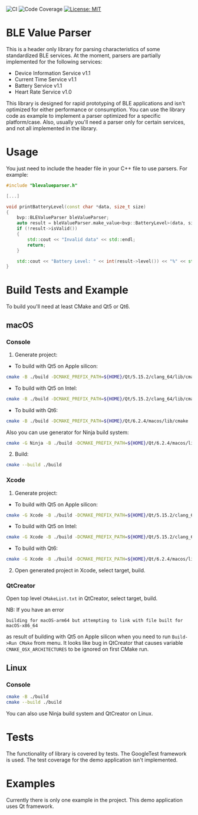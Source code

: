 ![CI](https://github.com/eisaev/blevalueparser/actions/workflows/ci.yml/badge.svg)
![Code Coverage](https://img.shields.io/badge/Code%20Coverage-87%25-yellow?style=flat)
[![License: MIT](https://img.shields.io/badge/License-MIT-yellow.svg)](https://opensource.org/licenses/MIT)

# BLE Value Parser
This is a header only library for parsing characteristics of some standardized BLE services. At the moment, parsers are partially implemented for the following services:
* Device Information Service v1.1
* Current Time Service v1.1
* Battery Service v1.1
* Heart Rate Service v1.0

This library is designed for rapid prototyping of BLE applications and isn't optimized for either performance or consumption. You can use the library code as example to implement a parser optimized for a specific platform/case. Also, usually you'll need a parser only for certain services, and not all implemented in the library.

# Usage
You just need to include the header file in your C++ file to use parsers. For example:
```c++
#include "blevalueparser.h"

[...]

void printBatteryLevel(const char *data, size_t size)
{
    bvp::BLEValueParser bleValueParser;
    auto result = bleValueParser.make_value<bvp::BatteryLevel>(data, size);
    if (!result->isValid())
    {
        std::cout << "Invalid data" << std::endl;
        return;
    }

    std::cout << "Battery Level: " << int(result->level()) << "%" << std::endl;
}
```

# Build Tests and Example
To build you'll need at least CMake and Qt5 or Qt6.

## macOS

### Console
1. Generate project:
  * To build with Qt5 on Apple silicon:
```sh
cmake -B ./build -DCMAKE_PREFIX_PATH=${HOME}/Qt/5.15.2/clang_64/lib/cmake/Qt5 -DCMAKE_OSX_ARCHITECTURES="x86_64"
```
  * To build with Qt5 on Intel:
```sh
cmake -B ./build -DCMAKE_PREFIX_PATH=${HOME}/Qt/5.15.2/clang_64/lib/cmake/Qt5
```
  * To build with Qt6:
```sh
cmake -B ./build -DCMAKE_PREFIX_PATH=${HOME}/Qt/6.2.4/macos/lib/cmake
```
  Also you can use generator for Ninja build system:
```sh
cmake -G Ninja -B ./build -DCMAKE_PREFIX_PATH=${HOME}/Qt/6.2.4/macos/lib/cmake
```
2. Build:
```sh
cmake --build ./build
```

### Xcode
1. Generate project:
  * To build with Qt5 on Apple silicon:
```sh
cmake -G Xcode -B ./build -DCMAKE_PREFIX_PATH=${HOME}/Qt/5.15.2/clang_64/lib/cmake/Qt5 -DCMAKE_OSX_ARCHITECTURES="x86_64"
```
  * To build with Qt5 on Intel:
```sh
cmake -G Xcode -B ./build -DCMAKE_PREFIX_PATH=${HOME}/Qt/5.15.2/clang_64/lib/cmake/Qt5
```
  * To build with Qt6:
```sh
cmake -G Xcode -B ./build -DCMAKE_PREFIX_PATH=${HOME}/Qt/6.2.4/macos/lib/cmake
```
2. Open generated project in Xcode, select target, build.

### QtCreator
Open top level `CMakeList.txt` in QtCreator, select target, build.

NB: If you have an error
```
building for macOS-arm64 but attempting to link with file built for macOS-x86_64
```
as result of building with Qt5 on Apple silicon when you need to run `Build->Run CMake` from menu. It looks like bug in QtCreator that causes variable `CMAKE_OSX_ARCHITECTURES` to be ignored on first CMake run.


## Linux

### Console
```sh
cmake -B ./build
cmake --build ./build
```
You can also use Ninja build system and QtCreator on Linux.

# Tests
The functionality of library is covered by tests. The GoogleTest framework is used. The test coverage for the demo application isn't implemented.

# Examples
Currently there is only one example in the project. This demo application uses Qt framework.

